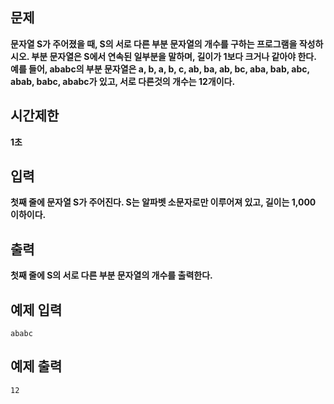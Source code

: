 ## 문제

**문자열 S가 주어졌을 때, S의 서로 다른 부분 문자열의 개수를 구하는 프로그램을 작성하시오. 부분 문자열은 S에서 연속된 일부분을 말하며, 길이가 1보다 크거나 같아야 한다.**
**예를 들어, ababc의 부분 문자열은 a, b, a, b, c, ab, ba, ab, bc, aba, bab, abc, abab, babc, ababc가 있고, 서로 다른것의 개수는 12개이다.**

## 시간제한

**1초**

## 입력

**첫째 줄에 문자열 S가 주어진다. S는 알파벳 소문자로만 이루어져 있고, 길이는 1,000 이하이다.**

## 출력

**첫째 줄에 S의 서로 다른 부분 문자열의 개수를 출력한다.**

## 예제 입력

```
ababc
```

## 예제 출력

```
12
```
